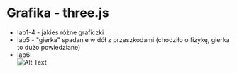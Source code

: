 # Grafika - three.js 
- lab1-4 - jakies różne graficzki
- lab5 - "gierka" spadanie w dół z przeszkodami (chodziło o fizykę, gierka to dużo powiedziane)
- lab6:  
![Alt Text](./Lab06_importowanie_fbxloader/three.js_webgl_-_FBX_loader.gif)
